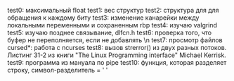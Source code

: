 test0: максимальный float
test1: вес структур
test2: структура для для обращения к каждому биту
test3: изменение канарейки между локальными переменными и сохраненным rbp
test4: изучаю valgrind
test5: изучаю позднее связывание, dlfcn.h
test6: проверка того, что буфер не переполняется, если не добавлять \n
test7: просмотр файлов
cursed*: работа с ncurses
test8: вызов strerror() из двух разных потоков. Листинг 31-2 из книги "The Linux Programming interface" Michael Kerrisk. 
test9: программа из мануала по pipe
test10: функция, которая разделяет строку, символ-разделитель = ' '
